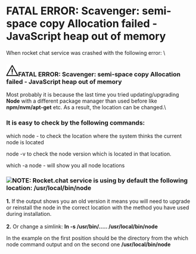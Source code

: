 # FATAL ERROR: Scavenger: semi-space copy Allocation failed - JavaScript heap out of memory

When rocket chat service was crashed with the following error: \


### ![](<../../../.gitbook/assets/image (35).png>)FATAL ERROR: Scavenger: semi-space copy Allocation failed - JavaScript heap out of memory 

Most probably it is because the last time you tried updating/upgrading **Node** with a different package manager than used before like **npm/nvm/apt-get** etc. As a result, the location can be changed.\


&#x20;

### **It is easy to check by the following commands:**

which node - to check the location where the system thinks the current node is located

node -v to check the node version which is located in that location.

which -a node   - will show you all node locations

&#x20;

### ![](https://img.zohostatic.com/zde/static/images/file.png)**NOTE:** Rocket.chat service is using by default the following location: **/usr/local/bin/node** 

**1.** If the output shows you an old version it means you will need to upgrade or reinstall the node in the correct location with the method you have used during installation.\
\
**2.** Or change a simlink: **ln -s /usr/bin/..... /usr/local/bin/node**

In the example on the first position should be the directory from the which node command output and on the second one  **/usr/local/bin/node**
